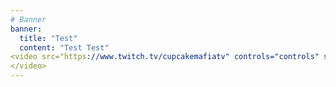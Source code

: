 ```yaml
---
# Banner
banner:
  title: "Test"
  content: "Test Test"
<video src="https://www.twitch.tv/cupcakemafiatv" controls="controls" style="max-width: 730px;">
</video>
---
```


